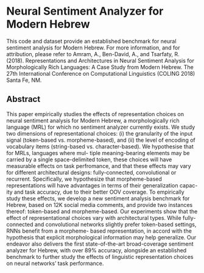 # Neural Sentiment Analyzer for Modern Hebrew


This code and dataset provide an established benchmark for neural sentiment analysis for Modern Hebrew.
For more information, and for attribution, please refer to Amram, A., Ben-David, A., and Tsarfaty, R. (2018). Representations and Architectures in Neural Sentiment Analysis for Morphologically Rich Languages: A Case Study from Modern Hebrew. The 27th International Conference on Computational Linguistics (COLING 2018) Santa Fe, NM. 

## Abstract
This paper empirically studies the effects of representation choices on neural sentiment analysis for Modern Hebrew, a morphologically rich language (MRL) for which no sentiment analyzer currently exists. We study two dimensions of representational choices: (i) the granularity of the input signal (token-based vs. morpheme-based), and (ii) the level of encoding of vocabulary items (string-based vs. character-based). We hypothesise that for MRLs, languages where mul- tiple meaning-bearing elements may be carried by a single space-delimited token, these choices will have measurable effects on task perfromance, and that these effects may vary for different architectural designs: fully-connected, convolutional or recurrent. Specifically, we hypothesize that morpheme-based representations will have advantages in terms of their generalization capac- ity and task accuracy, due to their better OOV coverage. To empirically study these effects, we develop a new sentiment analysis benchmark for Hebrew, based on 12K social media comments, and provide two instances thereof: token-based and morpheme-based. Our experiments show that the effect of representational choices vary with architectural types. While fully-connected and convolutional networks slightly prefer token-based settings, RNNs benefit from a morpheme- based representation, in accord with the hypothesis that explicit morphological information may help generalize. Our endeavor also delivers the first state-of-the-art broad-coverage sentiment analyzer for Hebrew, with over 89% accuracy, alongside an established benchmark to further study the effects of linguistic representation choices on neural networks’ task performance.
